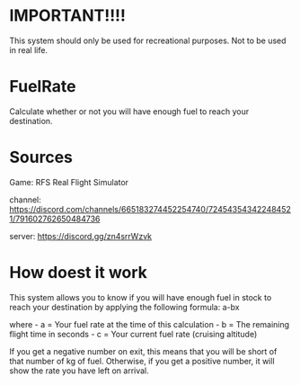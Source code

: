 # IMPORTANT!!!!
This system should only be used for recreational purposes. Not to be used in real life.

# FuelRate
Calculate whether or not you will have enough fuel to reach your destination.

# Sources
Game: RFS Real Flight Simulator

channel: https://discord.com/channels/665183274452254740/724543543422484521/791602762650484736

server: https://discord.gg/zn4srrWzvk

# How doest it work
This system allows you to know if you will have enough fuel in stock to reach your destination by applying the following formula: a-bx

where - a = Your fuel rate at the time of this calculation
      - b = The remaining flight time in seconds
      - c = Your current fuel rate (cruising altitude)

If you get a negative number on exit, this means that you will be short of that number of kg of fuel.
Otherwise, if you get a positive number, it will show the rate you have left on arrival.
